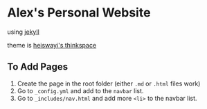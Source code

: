 # Alex's Personal Website

using [jekyll](https://jekyllrb.com/)

theme is [heiswayi's thinkspace](https://github.com/heiswayi/thinkspace) 

## To Add Pages

1. Create the page in the root folder (either `.md` or `.html` files work)
2. Go to `_config.yml` and add to the `navbar` list.
3. Go to `_includes/nav.html` and add more `<li>` to the navbar list.